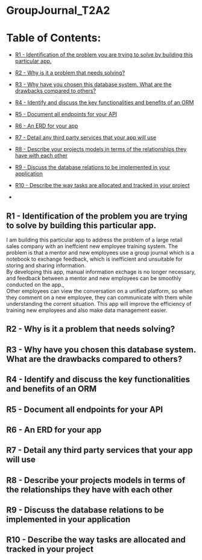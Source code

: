 # GroupJournal_T2A2

# Table of Contents:

- [R1 - Identification of the problem you are trying to solve by building this particular app.](#anchor1)
- [R2 - Why is it a problem that needs solving?](#anchor2)
- [R3 - Why have you chosen this database system. What are the drawbacks compared to others?](#anchor3)
- [R4 - Identify and discuss the key functionalities and benefits of an ORM
](#anchor4)
- [R5 - Document all endpoints for your API](#anchor5)
- [R6 - An ERD for your app
](#anchor6)
- [R7 - Detail any third party services that your app will use](#anchor7)
- [R8 - Describe your projects models in terms of the relationships they have with each other](#anchor8)
- [R9 - Discuss the database relations to be implemented in your application
](#anchor9)
- [R10 - Describe the way tasks are allocated and tracked in your project
](#anchor10)

- [](#anchor11)


<a id="anchor1"></a>

## R1 - Identification of the problem you are trying to solve by building this particular app.
I am building this particular app to address the problem of a large retail sales company with an ineffcient new employee training system. The problem is that a mentor and new employees use a group journal which is a notebook to exchange feedback, which is inefficient and unsuitable for storing and sharing information.<br>
By developing this app, manual information exchage is no longer necessary, and feedback between a mentor and new employees can be smoothly conducted on the app.,<br>
Other employees can view the conversation on a unified platform, so when they comment on a new employee, they can communicate with them while understanding the corrent situation. This app will improve the efficiency of training new employees and also make data management easier.


<a id="anchor2"></a>

## R2 - Why is it a problem that needs solving?


<a id="anchor3"></a>

## R3 - Why have you chosen this database system. What are the drawbacks compared to others?

<a id="anchor4"></a>

## R4 - Identify and discuss the key functionalities and benefits of an ORM


<a id="anchor5"></a>

## R5 - Document all endpoints for your API


<a id="anchor6"></a>

## R6 - An ERD for your app


<a id="anchor7"></a>

## R7 - Detail any third party services that your app will use

<a id="anchor8"></a>

## R8 - Describe your projects models in terms of the relationships they have with each other

<a id="anchor9"></a>


## R9 - Discuss the database relations to be implemented in your application

<a id="anchor10"></a>

## R10 - Describe the way tasks are allocated and tracked in your project




